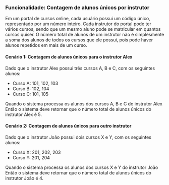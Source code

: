 ### Funcionalidade: Contagem de alunos únicos por instrutor

Em um portal de cursos online, cada usuário possui um código único, representado por um número
inteiro. Cada instrutor do portal pode ter vários cursos, sendo que um mesmo aluno pode se
matricular em quantos cursos quiser. O número total de alunos de um instrutor não é simplesmente a
soma dos alunos de todos os cursos que ele possui, pois pode haver alunos repetidos em mais de um
curso.

#### Cenário 1: Contagem de alunos únicos para o instrutor Alex

Dado que o instrutor Alex possui três cursos A, B e C, com os seguintes alunos:

- Curso A: 101, 102, 103
- Curso B: 102, 104
- Curso C: 101, 105

Quando o sistema processa os alunos dos cursos A, B e C do instrutor Alex
Então o sistema deve retornar que o número total de alunos únicos do instrutor Alex é 5.

#### Cenário 2: Contagem de alunos únicos para outro instrutor

Dado que o instrutor João possui dois cursos X e Y, com os seguintes alunos:

- Curso X: 201, 202, 203
- Curso Y: 201, 204

Quando o sistema processa os alunos dos cursos X e Y do instrutor João
Então o sistema deve retornar que o número total de alunos únicos do instrutor João é 4.
